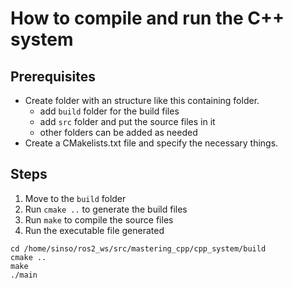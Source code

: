 # How to compile and run the C++ system

## Prerequisites
- Create folder with an structure like this containing folder.  
  - add `build` folder for the build files
  - add `src` folder and put the source files in it
  - other folders can be added as needed
- Create a CMakelists.txt file and specify the necessary things.

## Steps
1. Move to the `build` folder
2. Run `cmake ..` to generate the build files
3. Run `make` to compile the source files
4. Run the executable file generated

```
cd /home/sinso/ros2_ws/src/mastering_cpp/cpp_system/build
cmake ..
make
./main
```
